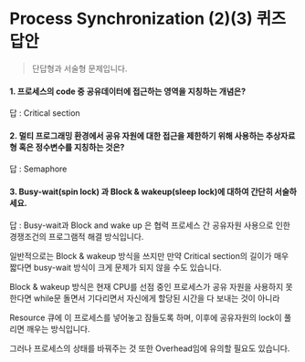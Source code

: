 # Process Synchronization (2)(3) 퀴즈 답안
> 단답형과 서술형 문제입니다.


#### 1. 프로세스의 code 중 공유데이터에 접근하는 영역을 지칭하는 개념은? 

답 : Critical section

#### 2. 멀티 프로그래밍 환경에서 공유 자원에 대한 접근을 제한하기 위해 사용하는 추상자료형 혹은 정수변수를 지칭하는 것은?

답 : Semaphore

#### 3. Busy-wait(spin lock) 과 Block & wakeup(sleep lock)에 대하여 간단히 서술하세요.

답 : Busy-wait과 Block and wake up 은 협력 프로세스 간 공유자원 사용으로 인한 경쟁조건의 프로그램적 해결 방식입니다.

일반적으로는 Block & wakeup 방식을 쓰지만 만약 Critical section의 길이가 매우 짧다면 busy-wait 방식이 크게 문제가 되지 않을 수도 있습니다.

Block & wakeup 방식은 현재 CPU를 선점 중인 프로세스가 공유 자원을 사용하지 못한다면 while문 돌면서 기다리면서 자신에게 할당된 시간을 다 보내는 것이 아니라

Resource 큐에 이 프로세스를 넣어놓고 잠들도록 하며, 이후에 공유자원의 lock이 풀리면 깨우는 방식입니다.

그러나 프로세스의 상태를 바꿔주는 것 또한 Overhead임에 유의할 필요도 있습니다.
